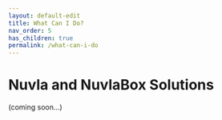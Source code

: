 ```yaml
---
layout: default-edit
title: What Can I Do?
nav_order: 5
has_children: true
permalink: /what-can-i-do
---
```


# Nuvla and NuvlaBox Solutions

(coming soon...)